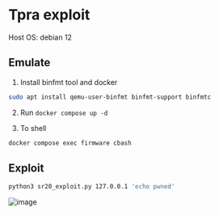 # Tpra exploit

Host OS: debian 12

## Emulate

1. Install binfmt tool and docker

```bash
sudo apt install qemu-user-binfmt binfmt-support binfmtc
```

2. Run `docker compose up -d`

3. To shell

```bash
docker compose exec firmware cbash 
```

## Exploit

```bash
python3 sr20_exploit.py 127.0.0.1 'echo pwned'
```

![image](https://github.com/user-attachments/assets/8778dff1-4c03-48be-b9f5-a50f2b5895b2)





